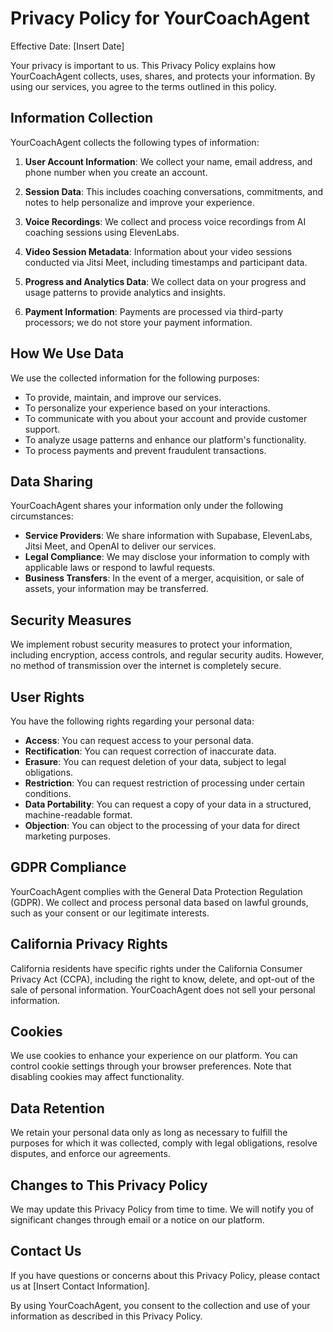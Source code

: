 # Privacy Policy for YourCoachAgent

Effective Date: [Insert Date]

Your privacy is important to us. This Privacy Policy explains how YourCoachAgent collects, uses, shares, and protects your information. By using our services, you agree to the terms outlined in this policy.

## Information Collection

YourCoachAgent collects the following types of information:

1. **User Account Information**: We collect your name, email address, and phone number when you create an account.
   
2. **Session Data**: This includes coaching conversations, commitments, and notes to help personalize and improve your experience.
   
3. **Voice Recordings**: We collect and process voice recordings from AI coaching sessions using ElevenLabs.
   
4. **Video Session Metadata**: Information about your video sessions conducted via Jitsi Meet, including timestamps and participant data.
   
5. **Progress and Analytics Data**: We collect data on your progress and usage patterns to provide analytics and insights.
   
6. **Payment Information**: Payments are processed via third-party processors; we do not store your payment information.

## How We Use Data

We use the collected information for the following purposes:

- To provide, maintain, and improve our services.
- To personalize your experience based on your interactions.
- To communicate with you about your account and provide customer support.
- To analyze usage patterns and enhance our platform's functionality.
- To process payments and prevent fraudulent transactions.

## Data Sharing

YourCoachAgent shares your information only under the following circumstances:

- **Service Providers**: We share information with Supabase, ElevenLabs, Jitsi Meet, and OpenAI to deliver our services.
- **Legal Compliance**: We may disclose your information to comply with applicable laws or respond to lawful requests.
- **Business Transfers**: In the event of a merger, acquisition, or sale of assets, your information may be transferred.

## Security Measures

We implement robust security measures to protect your information, including encryption, access controls, and regular security audits. However, no method of transmission over the internet is completely secure.

## User Rights

You have the following rights regarding your personal data:

- **Access**: You can request access to your personal data.
- **Rectification**: You can request correction of inaccurate data.
- **Erasure**: You can request deletion of your data, subject to legal obligations.
- **Restriction**: You can request restriction of processing under certain conditions.
- **Data Portability**: You can request a copy of your data in a structured, machine-readable format.
- **Objection**: You can object to the processing of your data for direct marketing purposes.

## GDPR Compliance

YourCoachAgent complies with the General Data Protection Regulation (GDPR). We collect and process personal data based on lawful grounds, such as your consent or our legitimate interests.

## California Privacy Rights

California residents have specific rights under the California Consumer Privacy Act (CCPA), including the right to know, delete, and opt-out of the sale of personal information. YourCoachAgent does not sell your personal information.

## Cookies

We use cookies to enhance your experience on our platform. You can control cookie settings through your browser preferences. Note that disabling cookies may affect functionality.

## Data Retention

We retain your personal data only as long as necessary to fulfill the purposes for which it was collected, comply with legal obligations, resolve disputes, and enforce our agreements.

## Changes to This Privacy Policy

We may update this Privacy Policy from time to time. We will notify you of significant changes through email or a notice on our platform.

## Contact Us

If you have questions or concerns about this Privacy Policy, please contact us at [Insert Contact Information].

By using YourCoachAgent, you consent to the collection and use of your information as described in this Privacy Policy.